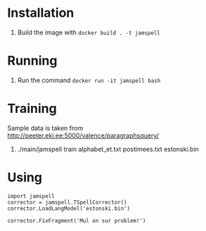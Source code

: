 # Installation

1. Build the image with ```docker build . -t jamspell```

# Running
1. Run the command ```docker run -it jamspell bash```

# Training
Sample data is taken from http://peeter.eki.ee:5000/valence/paragraphsquery/
1. ./main/jamspell train alphabet_et.txt postimees.txt estonski.bin

# Using
```
import jamspell
corrector = jamspell.TSpellCorrector()
corrector.LoadLangModel('estonski.bin')

corrector.FixFragment('Mul on sur problem!')
```
